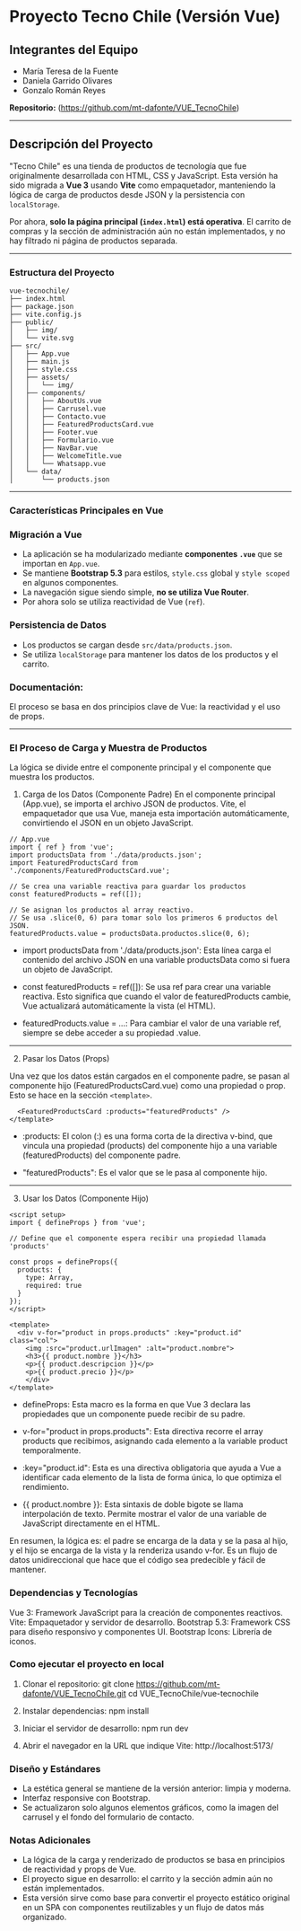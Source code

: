 # Proyecto Tecno Chile (Versión Vue)

## Integrantes del Equipo
- María Teresa de la Fuente  
- Daniela Garrido Olivares  
- Gonzalo Román Reyes  

**Repositorio:** (https://github.com/mt-dafonte/VUE_TecnoChile)

---

## Descripción del Proyecto
"Tecno Chile" es una tienda de productos de tecnología que fue originalmente desarrollada con HTML, CSS y JavaScript. Esta versión ha sido migrada a **Vue 3** usando **Vite** como empaquetador, manteniendo la lógica de carga de productos desde JSON y la persistencia con `localStorage`.  

Por ahora, **solo la página principal (`index.html`) está operativa**. El carrito de compras y la sección de administración aún no están implementados, y no hay filtrado ni página de productos separada.  

---

### Estructura del Proyecto
```
vue-tecnochile/
├── index.html
├── package.json
├── vite.config.js
├── public/
│   ├── img/
│   └── vite.svg
├── src/
│   ├── App.vue
│   ├── main.js
│   ├── style.css
│   ├── assets/
│   │   └── img/
│   ├── components/
│   │   ├── AboutUs.vue
│   │   ├── Carrusel.vue
│   │   ├── Contacto.vue
│   │   ├── FeaturedProductsCard.vue
│   │   ├── Footer.vue
│   │   ├── Formulario.vue
│   │   ├── NavBar.vue
│   │   ├── WelcomeTitle.vue
│   │   └── Whatsapp.vue
│   └── data/
│       └── products.json
```

---

### Características Principales en Vue

### Migración a Vue
- La aplicación se ha modularizado mediante **componentes `.vue`** que se importan en `App.vue`.  
- Se mantiene **Bootstrap 5.3** para estilos, `style.css` global y `style scoped` en algunos componentes.  
- La navegación sigue siendo simple, **no se utiliza Vue Router**.  
- Por ahora solo se utiliza reactividad de Vue (`ref`).  

### Persistencia de Datos
- Los productos se cargan desde `src/data/products.json`.  
- Se utiliza `localStorage` para mantener los datos de los productos y el carrito.  


### Documentación:
 El proceso se basa en dos principios clave de Vue: la reactividad y el uso de props.
  
---
### El Proceso de Carga y Muestra de Productos
La lógica se divide entre el componente principal y el componente que muestra los productos.

1. Carga de los Datos (Componente Padre)
En el componente principal (App.vue), se importa el archivo JSON de productos. Vite, el empaquetador que usa Vue, maneja esta importación automáticamente, convirtiendo el JSON en un objeto JavaScript.

```
// App.vue
import { ref } from 'vue';
import productsData from './data/products.json';
import FeaturedProductsCard from './components/FeaturedProductsCard.vue';

// Se crea una variable reactiva para guardar los productos
const featuredProducts = ref([]);

// Se asignan los productos al array reactivo.
// Se usa .slice(0, 6) para tomar solo los primeros 6 productos del JSON.
featuredProducts.value = productsData.productos.slice(0, 6);
```
- import productsData from './data/products.json': Esta línea carga el contenido del archivo JSON en una variable productsData como si fuera un objeto de JavaScript.

- const featuredProducts = ref([]): Se usa ref para crear una variable reactiva. Esto significa que cuando el valor de featuredProducts cambie, Vue actualizará automáticamente la vista (el HTML).

- featuredProducts.value = ...: Para cambiar el valor de una variable ref, siempre se debe acceder a su propiedad .value.

---

2. Pasar los Datos (Props)

Una vez que los datos están cargados en el componente padre, se pasan al componente hijo (FeaturedProductsCard.vue) como una propiedad o prop. Esto se hace en la sección ```<template>```.

```<template>
  <FeaturedProductsCard :products="featuredProducts" />
</template>
```

- :products: El colon (:) es una forma corta de la directiva v-bind, que vincula una propiedad (products) del componente hijo a una variable (featuredProducts) del componente padre.

- "featuredProducts": Es el valor que se le pasa al componente hijo.

---

3. Usar los Datos (Componente Hijo)

```// FeaturedProductsCard.vue
<script setup>
import { defineProps } from 'vue';

// Define que el componente espera recibir una propiedad llamada 'products'

const props = defineProps({
  products: {
    type: Array,
    required: true
  }
});
</script>

<template>
  <div v-for="product in props.products" :key="product.id" class="col">
    <img :src="product.urlImagen" :alt="product.nombre">
    <h3>{{ product.nombre }}</h3>
    <p>{{ product.descripcion }}</p>
    <p>{{ product.precio }}</p>
    </div>
</template>
```

- defineProps: Esta macro es la forma en que Vue 3 declara las propiedades que un componente puede recibir de su padre.

- v-for="product in props.products": Esta directiva recorre el array products que recibimos, asignando cada elemento a la variable product temporalmente.

- :key="product.id": Esta es una directiva obligatoria que ayuda a Vue a identificar cada elemento de la lista de forma única, lo que optimiza el rendimiento.

- {{ product.nombre }}: Esta sintaxis de doble bigote se llama interpolación de texto. Permite mostrar el valor de una variable de JavaScript directamente en el HTML.

En resumen, la lógica es: el padre se encarga de la data y se la pasa al hijo, y el hijo se encarga de la vista y la renderiza usando v-for. Es un flujo de datos unidireccional que hace que el código sea predecible y fácil de mantener.

### Dependencias y Tecnologías
Vue 3: Framework JavaScript para la creación de componentes reactivos.
Vite: Empaquetador y servidor de desarrollo.
Bootstrap 5.3: Framework CSS para diseño responsivo y componentes UI.
Bootstrap Icons: Librería de iconos.

### Como ejecutar el proyecto en local
1. Clonar el repositorio:
git clone https://github.com/mt-dafonte/VUE_TecnoChile.git
cd VUE_TecnoChile/vue-tecnochile

2. Instalar dependencias:
npm install

3. Iniciar el servidor de desarrollo:
npm run dev

4. Abrir el navegador en la URL que indique Vite:
http://localhost:5173/

### Diseño y Estándares
- La estética general se mantiene de la versión anterior: limpia y moderna.
- Interfaz responsive con Bootstrap.
- Se actualizaron solo algunos elementos gráficos, como la imagen del carrusel y el fondo del formulario de contacto.

### Notas Adicionales
- La lógica de la carga y renderizado de productos se basa en principios de reactividad y props de Vue.
- El proyecto sigue en desarrollo: el carrito y la sección admin aún no están implementados.
- Esta versión sirve como base para convertir el proyecto estático original en un SPA con componentes reutilizables y un flujo de datos más organizado.
